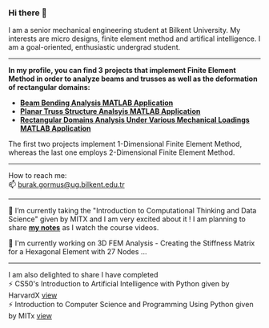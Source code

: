 ### Hi there 👋

I am a senior mechanical engineering student at Bilkent University. My interests are micro designs, finite element method and artifical intelligence. I am a goal-oriented, enthusiastic undergrad student. 

---
**In my profile, you can find 3 projects that implement Finite Element Method in order to analyze beams and trusses as well as the deformation of rectangular domains:**
- [**Beam Bending Analysis MATLAB Application**](https://github.com/MuhammedBurakGormus/BeamBendingAnalysis-MATLAB-Application)
- [**Planar Truss Structure Analsyis MATLAB Application**](https://github.com/MuhammedBurakGormus/PlanarTrussStructureAnalysis-MATLAB-Application)
- [**Rectangular Domains Analysis Under Various Mechanical Loadings MATLAB Application**](https://github.com/MuhammedBurakGormus/2DFiniteElement)

The first two projects implement 1-Dimensional Finite Element Method, whereas the last one employs 2-Dimensional Finite Element Method.

--- 
How to reach me: \
📫 burak.gormus@ug.bilkent.edu.tr 

--- 
🌱 I’m currently taking the "Introduction to Computational Thinking and Data Science" given by MITX and I am very excited about it ! I am planning to share [**my notes**](https://github.com/MuhammedBurakGormus/Intro_to_Computational_Thinking_and_Data_Science) as I watch the course videos.

🌱 I'm currently working on 3D FEM Analysis - Creating the Stiffness Matrix for a Hexagonal Element with 27 Nodes ...

--- 

I am also delighted to share I have completed \
⚡ CS50's Introduction to Artificial Intelligence with Python given by HarvardX [view](https://courses.edx.org/certificates/fadece01b7954accb781645d859bfc22) \
⚡ Introduction to Computer Science and Programming Using Python given by MITx [view](https://courses.edx.org/certificates/ebc3055905384600aebd2d330d7bc94c)


<!--
**MuhammedBurakGormus/MuhammedBurakGormus** is a ✨ _special_ ✨ repository because its `README.md` (this file) appears on your GitHub profile.

Here are some ideas to get you started:

- 🔭 I’m currently working on ...
- 🌱 I’m currently learning ...
- 👯 I’m looking to collaborate on ...
- 🤔 I’m looking for help with ...
- 💬 Ask me about ...
- 📫 How to reach me: ...
- 😄 Pronouns: ...
- ⚡ Fun fact: ...
-->
